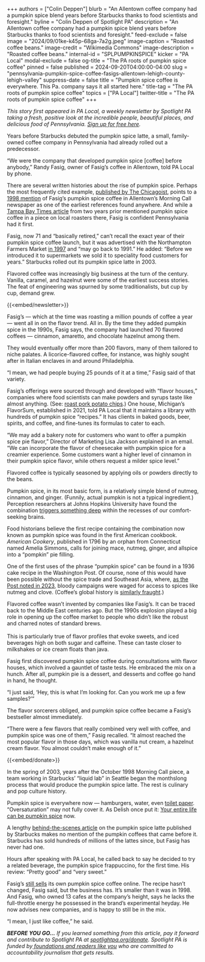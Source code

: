 +++
authors = ["Colin Deppen"]
blurb = "An Allentown coffee company had a pumpkin spice blend years before Starbucks thanks to food scientists and foresight."
byline = "Colin Deppen of Spotlight PA"
description = "An Allentown coffee company had a pumpkin spice blend years before Starbucks thanks to food scientists and foresight."
feed-exclude = false
image = "2024/09/01ke-k45p-68ga-7a2g.jpeg"
image-caption = "Roasted coffee beans."
image-credit = "Wikimedia Commons"
image-description = "Roasted coffee beans."
internal-id = "SPLPUMPKINSPICE"
kicker = "PA Local"
modal-exclude = false
og-title = "The PA roots of pumpkin spice coffee"
pinned = false
published = 2024-09-20T04:00:00-04:00
slug = "pennsylvania-pumpkin-spice-coffee-fasigs-allentown-lehigh-county-lehigh-valley"
suppress-date = false
title = "Pumpkin spice coffee is everywhere. This Pa. company says it all started here."
title-tag = "The PA roots of pumpkin spice coffee"
topics = ["PA Local"]
twitter-title = "The PA roots of pumpkin spice coffee"
+++

<em>This story first appeared in PA Local, a weekly newsletter by Spotlight PA taking a fresh, positive look at the incredible people, beautiful places, and delicious food of Pennsylvania. </em><a href="https://www.spotlightpa.org/newsletters/"><em>Sign up for free here</em></a><em>.</em>

Years before Starbucks debuted the pumpkin spice latte, a small, family-owned coffee company in Pennsylvania had already rolled out a predecessor.

“We were the company that developed pumpkin spice \[coffee\] before anybody,” Randy Fasig, owner of Fasig’s coffee in Allentown, told PA Local by phone.

There are several written histories about the rise of pumpkin spice. Perhaps the most frequently cited example, <a href="https://chicagoist.com/2014/10/31/pumpkin_spice_rise_and_fall_of_an_a.php?utm_source=ActiveCampaign&amp;utm_medium=email&amp;utm_content=The%20PA%20roots%20of%20pumpkin%20spice%20coffee&amp;utm_campaign=RESEND%20-%20PA%20Local%209%2013%2024">published by The Chicagoist</a>, points to a <a href="https://www.mcall.com/1998/10/22/fasigs-joins-breyers-for-cafe-venture-hometown-site-could-be-first-of-80-in-area-supermarkets/?utm_source=ActiveCampaign&amp;utm_medium=email&amp;utm_content=The%20PA%20roots%20of%20pumpkin%20spice%20coffee&amp;utm_campaign=RESEND%20-%20PA%20Local%209%2013%2024">1998 mention</a> of Fasig’s pumpkin spice coffee in Allentown’s Morning Call newspaper as one of the earliest references found anywhere. And while a <a href="https://www.tampabay.com/archive/1996/08/25/roasters-hope-profits-are-brewing/?utm_source=ActiveCampaign&amp;utm_medium=email&amp;utm_content=The%20PA%20roots%20of%20pumpkin%20spice%20coffee&amp;utm_campaign=RESEND%20-%20PA%20Local%209%2013%2024">Tampa Bay Times article</a> from two years prior mentioned pumpkin spice coffee in a piece on local roasters there, Fasig is confident Pennsylvania had it first.

Fasig, now 71 and “basically retired,” can’t recall the exact year of their pumpkin spice coffee launch, but it was advertised with the Northampton Farmers Market <a href="https://imgur.com/a/fasigs-holiday-spice-pumpkin-spice-coffee-ad-G8wETcQ?utm_source=ActiveCampaign&amp;utm_medium=email&amp;utm_content=The%20PA%20roots%20of%20pumpkin%20spice%20coffee&amp;utm_campaign=RESEND%20-%20PA%20Local%209%2013%2024">in 1997</a> and “may go back to 1991.” He added: “Before we introduced it to supermarkets we sold it to speciality food customers for years.” Starbucks rolled out its pumpkin spice latte in 2003.

Flavored coffee was increasingly big business at the turn of the century. Vanilla, caramel, and hazelnut were some of the earliest success stories. The feat of engineering was spurned by some traditionalists, but cup by cup, demand grew.

{{<embed/newsletter>}}

Fasig’s — which at the time was roasting a million pounds of coffee a year — went all in on the flavor trend. All in. By the time they added pumpkin spice in the 1990s, Fasig says, the company had launched 70 flavored coffees — cinnamon, amaretto, and chocolate hazelnut among them.

They would eventually offer more than 200 flavors, many of them tailored to niche palates. A licorice-flavored coffee, for instance, was highly sought after in Italian enclaves in and around Philadelphia.

“I mean, we had people buying 25 pounds of it at a time,” Fasig said of that variety.

Fasig’s offerings were sourced through and developed with “flavor houses,” companies where food scientists can make powders and syrups taste like almost anything. (See: <a href="https://www.spotlightpa.org/newsletters/palocal/taste-testing-herrs-tomato-pie-roast-pork-chips/?utm_source=ActiveCampaign&amp;utm_medium=email&amp;utm_content=The%20PA%20roots%20of%20pumpkin%20spice%20coffee&amp;utm_campaign=RESEND%20-%20PA%20Local%209%2013%2024">roast pork potato chips</a>.) One house, Michigan’s FlavorSum, established in 2021, told PA Local that it maintains a library with hundreds of pumpkin spice “recipes.” It has clients in baked goods, beer, spirits, and coffee, and fine-tunes its formulas to cater to each.

“We may add a bakery note for customers who want to offer a pumpkin spice pie flavor,” Director of Marketing Lisa Jackson explained in an email. “We can incorporate the flavor of cheesecake with pumpkin spice for a creamier experience. Some customers want a higher level of cinnamon in their pumpkin spice flavor, while others request a milder spice level.”

Flavored coffee is typically seasoned by applying oils or powders directly to the beans.

Pumpkin spice, in its most basic form, is a relatively simple blend of nutmeg, cinnamon, and ginger. (Funnily, actual pumpkin is not a typical ingredient.) Perception researchers at Johns Hopkins University have found the combination <a href="https://hub.jhu.edu/2021/09/21/enticed-by-pumpkin-spice/?utm_source=ActiveCampaign&amp;utm_medium=email&amp;utm_content=The%20PA%20roots%20of%20pumpkin%20spice%20coffee&amp;utm_campaign=RESEND%20-%20PA%20Local%209%2013%2024">triggers something deep</a> within the recesses of our comfort-seeking brains.

Food historians believe the first recipe containing the combination now known as pumpkin spice was found in the first American cookbook. <em>American Cookery</em>, published in 1796 by an orphan from Connecticut named Amelia Simmons, calls for joining mace, nutmeg, ginger, and allspice into a “pompkin” pie filling.

One of the first uses of the phrase “pumpkin spice” can be found in a 1936 cake recipe in the Washington Post. Of course, none of this would have been possible without the spice trade and Southeast Asia, where, <a href="https://www.washingtonpost.com/history/2023/10/06/history-pumpkin-spice-colonialsim-dutch/">as the Post noted in 2023</a>, bloody campaigns were waged for access to spices like nutmeg and clove. (Coffee’s global history is <a href="https://www.smithsonianmag.com/history/coffees-dark-history-sinking-worlds-most-glamorous-ship-and-other-new-books-read-180974635/">similarly fraught</a>.)

Flavored coffee wasn’t invented by companies like Fasig’s. It can be traced back to the Middle East centuries ago. But the 1990s explosion played a big role in opening up the coffee market to people who didn’t like the robust and charred notes of standard brews.<br/><br/>This is particularly true of flavor profiles that evoke sweets, and iced beverages high on both sugar and caffeine. These can taste closer to milkshakes or ice cream floats than java.

Fasig first discovered pumpkin spice coffee during consultations with flavor houses, which involved a gauntlet of taste tests. He embraced the mix on a hunch. After all, pumpkin pie is a dessert, and desserts and coffee go hand in hand, he thought.

“I just said, ‘Hey, this is what I’m looking for. Can you work me up a few samples?’”

The flavor sorcerers obliged, and pumpkin spice coffee became a Fasig’s bestseller almost immediately.

“There were a few flavors that really combined very well with coffee, and pumpkin spice was one of them,” Fasig recalled. “It almost reached the most popular flavor in those days, which was vanilla nut cream, a hazelnut cream flavor. You almost couldn’t make enough of it.”

{{<embed/donate>}}

In the spring of 2003, years after the October 1998 Morning Call piece, a team working in Starbucks’ “liquid lab” in Seattle began the monthslong process that would produce the pumpkin spice latte. The rest is culinary and pop culture history.

Pumpkin spice is everywhere now — hamburgers, water, even <a href="https://www.mentalfloss.com/smart-shopping/pumpkin-spice-toilet-paper-amazon?utm_source=ActiveCampaign&amp;utm_medium=email&amp;utm_content=The%20PA%20roots%20of%20pumpkin%20spice%20coffee&amp;utm_campaign=RESEND%20-%20PA%20Local%209%2013%2024">toilet paper</a>. “Oversaturation” may not fully cover it. As Delish once put it: <a href="https://www.delish.com/food/a45084817/pumpkin-spice-your-whole-life/?utm_source=ActiveCampaign&amp;utm_medium=email&amp;utm_content=The%20PA%20roots%20of%20pumpkin%20spice%20coffee&amp;utm_campaign=RESEND%20-%20PA%20Local%209%2013%2024">Your entire life can be pumpkin spice</a> now.

A lengthy <a href="https://stories.starbucks.com/stories/2023/psl-turns-20-the-story-behind-starbucks-pumpkin-spice-latte/?utm_source=ActiveCampaign&amp;utm_medium=email&amp;utm_content=The%20PA%20roots%20of%20pumpkin%20spice%20coffee&amp;utm_campaign=RESEND%20-%20PA%20Local%209%2013%2024">behind-the-scenes article</a> on the pumpkin spice latte published by Starbucks makes no mention of the pumpkin coffees that came before it. Starbucks has sold hundreds of millions of the lattes since, but Fasig has never had one.

Hours after speaking with PA Local, he called back to say he decided to try a related beverage, the pumpkin spice frappuccino, for the first time. His review: “Pretty good” and “very sweet.”

Fasig’s <a href="https://www.shopfasigs.com/pumpkin-spice-10-oz/?utm_source=ActiveCampaign&amp;utm_medium=email&amp;utm_content=The%20PA%20roots%20of%20pumpkin%20spice%20coffee&amp;utm_campaign=RESEND%20-%20PA%20Local%209%2013%2024">still sells</a> its own pumpkin spice coffee online. The recipe hasn’t changed, Fasig said, but the business has. It’s smaller than it was in 1998. And Fasig, who owned 13 cafes at the company’s height, says he lacks the full-throttle energy he possessed in the brand’s experimental heyday. He now advises new companies, and is happy to still be in the mix.

“I mean, I just like coffee,” he said.

<strong><em>BEFORE YOU GO…</em></strong><em> If you learned something from this article, pay it forward and contribute to Spotlight PA at </em><a href="https://www.spotlightpa.org/donate"><em>spotlightpa.org/donate</em></a><em>. Spotlight PA is funded by</em><a href="https://www.spotlightpa.org/support"><em> foundations and readers like you</em></a><em> who are committed to accountability journalism that gets results.</em>

